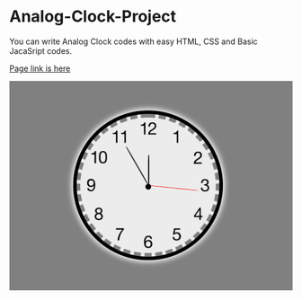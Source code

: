 # Analog-Clock-Project
You can write Analog Clock codes with easy HTML, CSS and  Basic JacaSript codes.

[Page link is here](https://fatihcaliss.github.io/Analog-Clock-Project/)

![ClockPreview](https://github.com/fatihcaliss/Analog-Clock-Project/blob/master/AnalogClockPreview.PNG?raw=true)
